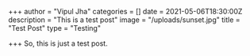 +++
author = "Vipul Jha"
categories = []
date = 2021-05-06T18:30:00Z
description = "This is a test post"
image = "/uploads/sunset.jpg"
title = "Test Post"
type = "Testing"

+++
So, this is just a test post.